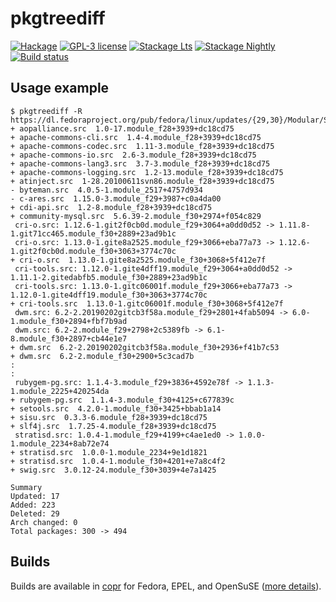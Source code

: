# pkgtreediff

[![Hackage](https://img.shields.io/hackage/v/pkgtreediff.svg)](https://hackage.haskell.org/package/pkgtreediff)
[![GPL-3 license](https://img.shields.io/badge/license-GPL--3-blue.svg)](LICENSE)
[![Stackage Lts](http://stackage.org/package/pkgtreediff/badge/lts)](http://stackage.org/lts/package/pkgtreediff)
[![Stackage Nightly](http://stackage.org/package/pkgtreediff/badge/nightly)](http://stackage.org/nightly/package/pkgtreediff)
[![Build status](https://secure.travis-ci.org/juhp/pkgtreediff.svg)](https://travis-ci.org/juhp/pkgtreediff)

## Usage example

```
$ pkgtreediff -R https://dl.fedoraproject.org/pub/fedora/linux/updates/{29,30}/Modular/SRPMS/Packages/
+ aopalliance.src  1.0-17.module_f28+3939+dc18cd75
+ apache-commons-cli.src  1.4-4.module_f28+3939+dc18cd75
+ apache-commons-codec.src  1.11-3.module_f28+3939+dc18cd75
+ apache-commons-io.src  2.6-3.module_f28+3939+dc18cd75
+ apache-commons-lang3.src  3.7-3.module_f28+3939+dc18cd75
+ apache-commons-logging.src  1.2-13.module_f28+3939+dc18cd75
+ atinject.src  1-28.20100611svn86.module_f28+3939+dc18cd75
- byteman.src  4.0.5-1.module_2517+4757d934
- c-ares.src  1.15.0-3.module_f29+3987+c0a4da00
+ cdi-api.src  1.2-8.module_f28+3939+dc18cd75
+ community-mysql.src  5.6.39-2.module_f30+2974+f054c829
 cri-o.src: 1.12.6-1.git2f0cb0d.module_f29+3064+a0dd0d52 -> 1.11.8-1.git71cc465.module_f30+2889+23ad9b1c
 cri-o.src: 1.13.0-1.gite8a2525.module_f29+3066+eba77a73 -> 1.12.6-1.git2f0cb0d.module_f30+3063+3774c70c
+ cri-o.src  1.13.0-1.gite8a2525.module_f30+3068+5f412e7f
 cri-tools.src: 1.12.0-1.gite4dff19.module_f29+3064+a0dd0d52 -> 1.11.1-2.gitedabfb5.module_f30+2889+23ad9b1c
 cri-tools.src: 1.13.0-1.gitc06001f.module_f29+3066+eba77a73 -> 1.12.0-1.gite4dff19.module_f30+3063+3774c70c
+ cri-tools.src  1.13.0-1.gitc06001f.module_f30+3068+5f412e7f
 dwm.src: 6.2-2.20190202gitcb3f58a.module_f29+2801+4fab5094 -> 6.0-1.module_f30+2894+fbf7b9ad
 dwm.src: 6.2-2.module_f29+2798+2c5389fb -> 6.1-8.module_f30+2897+cb44e1e7
+ dwm.src  6.2-2.20190202gitcb3f58a.module_f30+2936+f41b7c53
+ dwm.src  6.2-2.module_f30+2900+5c3cad7b
:
:
 rubygem-pg.src: 1.1.4-3.module_f29+3836+4592e78f -> 1.1.3-1.module_2225+420254da
+ rubygem-pg.src  1.1.4-3.module_f30+4125+c677839c
+ setools.src  4.2.0-1.module_f30+3425+bbab1a14
+ sisu.src  0.3.3-6.module_f28+3939+dc18cd75
+ slf4j.src  1.7.25-4.module_f28+3939+dc18cd75
 stratisd.src: 1.0.4-1.module_f29+4199+c4ae1ed0 -> 1.0.0-1.module_2234+8ab72e74
+ stratisd.src  1.0.0-1.module_2234+9e1d1821
+ stratisd.src  1.0.4-1.module_f30+4201+e7a8c4f2
+ swig.src  3.0.12-24.module_f30+3039+4e7a1425

Summary
Updated: 17
Added: 223
Deleted: 29
Arch changed: 0
Total packages: 300 -> 494
```

## Builds

Builds are available in
[copr](https://copr.fedorainfracloud.org/coprs/petersen/pkgtreediff/)
for Fedora, EPEL, and OpenSuSE
([more details](https://copr.fedorainfracloud.org/coprs/petersen/pkgtreediff/monitor/detailed)).
